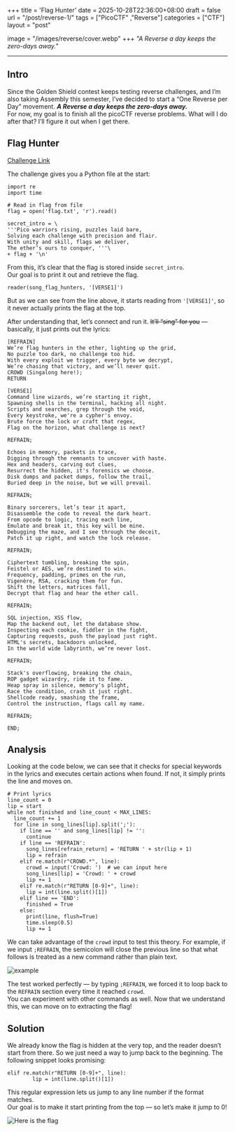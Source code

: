 +++
title = 'Flag Hunter'
date = 2025-10-28T22:36:00+08:00
draft = false
url = "/post/reverse-1/"
tags = ["PicoCTF" ,"Reverse"]
categories = ["CTF"]
layout = "post"

image = "/images/reverse/cover.webp"
+++
*"A Reverse a day keeps the zero-days away."*
<!--more-->
---
## Intro
Since the Golden Shield contest keeps testing reverse challenges, and I’m also taking Assembly this semester, I’ve decided to start a “One Reverse per Day” movement. ***A Reverse a day keeps the zero-days away.***  
For now, my goal is to finish all the picoCTF reverse problems. What will I do after that? I’ll figure it out when I get there.

## Flag Hunter 
[Challenge Link](https://play.picoctf.org/practice/challenge/472?category=3&page=1)

The challenge gives you a Python file at the start:
```
import re
import time

# Read in flag from file
flag = open('flag.txt', 'r').read()

secret_intro = \
'''Pico warriors rising, puzzles laid bare,
Solving each challenge with precision and flair.
With unity and skill, flags we deliver,
The ether’s ours to conquer, '''\
+ flag + '\n'
```

From this, it’s clear that the flag is stored inside `secret_intro`.  
Our goal is to print it out and retrieve the flag.

```
reader(song_flag_hunters, '[VERSE1]')
```

But as we can see from the line above, it starts reading from `'[VERSE1]'`, so it never actually prints the flag at the top.  

After understanding that, let’s connect and run it. ~~It’ll “sing” for you~~ — basically, it just prints out the lyrics:
```
[REFRAIN]
We’re flag hunters in the ether, lighting up the grid,
No puzzle too dark, no challenge too hid.
With every exploit we trigger, every byte we decrypt,
We’re chasing that victory, and we’ll never quit.
CROWD (Singalong here!);
RETURN

[VERSE1]
Command line wizards, we’re starting it right,
Spawning shells in the terminal, hacking all night.
Scripts and searches, grep through the void,
Every keystroke, we're a cypher's envoy.
Brute force the lock or craft that regex,
Flag on the horizon, what challenge is next?

REFRAIN;

Echoes in memory, packets in trace,
Digging through the remnants to uncover with haste.
Hex and headers, carving out clues,
Resurrect the hidden, it's forensics we choose.
Disk dumps and packet dumps, follow the trail,
Buried deep in the noise, but we will prevail.

REFRAIN;

Binary sorcerers, let’s tear it apart,
Disassemble the code to reveal the dark heart.
From opcode to logic, tracing each line,
Emulate and break it, this key will be mine.
Debugging the maze, and I see through the deceit,
Patch it up right, and watch the lock release.

REFRAIN;

Ciphertext tumbling, breaking the spin,
Feistel or AES, we’re destined to win.
Frequency, padding, primes on the run,
Vigenère, RSA, cracking them for fun.
Shift the letters, matrices fall,
Decrypt that flag and hear the ether call.

REFRAIN;

SQL injection, XSS flow,
Map the backend out, let the database show.
Inspecting each cookie, fiddler in the fight,
Capturing requests, push the payload just right.
HTML's secrets, backdoors unlocked,
In the world wide labyrinth, we’re never lost.

REFRAIN;

Stack's overflowing, breaking the chain,
ROP gadget wizardry, ride it to fame.
Heap spray in silence, memory's plight,
Race the condition, crash it just right.
Shellcode ready, smashing the frame,
Control the instruction, flags call my name.

REFRAIN;

END;
```

## Analysis
Looking at the code below, we can see that it checks for special keywords in the lyrics and executes certain actions when found. If not, it simply prints the line and moves on.
```
# Print lyrics
line_count = 0
lip = start
while not finished and line_count < MAX_LINES:
  line_count += 1
  for line in song_lines[lip].split(';'):
    if line == '' and song_lines[lip] != '':
      continue
    if line == 'REFRAIN':
      song_lines[refrain_return] = 'RETURN ' + str(lip + 1)
      lip = refrain
    elif re.match(r"CROWD.*", line):
      crowd = input('Crowd: ')  # we can input here
      song_lines[lip] = 'Crowd: ' + crowd
      lip += 1
    elif re.match(r"RETURN [0-9]+", line):
      lip = int(line.split()[1])
    elif line == 'END':
      finished = True
    else:
      print(line, flush=True)
      time.sleep(0.5)
      lip += 1
```

We can take advantage of the `crowd` input to test this theory.   For example, if we input `;REFRAIN`, the semicolon will close the previous line so that what follows is treated as a new command rather than plain text.

![example](/images/reverse/flag-hunter/example-1.webp)

The test worked perfectly — by typing `;REFRAIN`, we forced it to loop back to the `REFRAIN` section every time it reached `crowd`.  
You can experiment with other commands as well. 
Now that we understand this, we can move on to extracting the flag!

## Solution  
We already know the flag is hidden at the very top, and the reader doesn’t start from there. 
So we just need a way to jump back to the beginning. The following snippet looks promising:
```
elif re.match(r"RETURN [0-9]+", line):
        lip = int(line.split()[1])
```

This regular expression lets us jump to any line number if the format matches.  
Our goal is to make it start printing from the top — so let’s make it jump to 0!

![Here is the flag](/images/reverse/flag-hunter/flag.webp)
